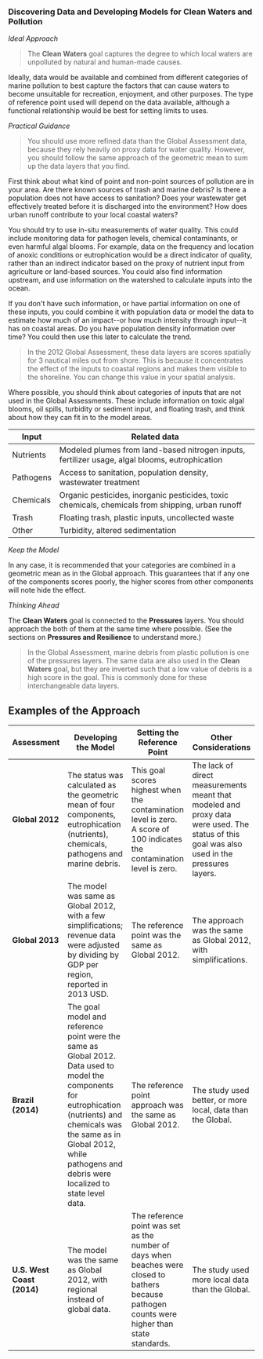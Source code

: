 ### Discovering Data and Developing Models for Clean Waters and Pollution

*Ideal Approach*

> The **Clean Waters** goal captures the degree to which local waters are unpolluted by natural and human-made causes.

Ideally, data would be available and combined from different categories of marine pollution to best capture the factors that can cause waters to become unsuitable for recreation, enjoyment, and other purposes. The type of reference point used will depend on the data available, although a functional relationship would be best for setting limits to uses.

*Practical Guidance*

> You should use more refined data than the Global Assessment data, because they rely heavily on proxy data for water quality. However, you should follow the same approach of the geometric mean to sum up the data layers that you find.

First think about what kind of point and non-point sources of pollution are in your area. Are there known sources of trash and marine debris? Is there a population does not have access to sanitation? Does your wastewater get effectively treated before it is discharged into the environment? How does urban runoff contribute to your local coastal waters?

You should try to use in-situ measurements of water quality. This could include monitoring data for pathogen levels, chemical contaminants, or even harmful algal blooms. For example, data on the frequency and location of anoxic conditions or eutrophication would be a direct indicator of quality, rather than an indirect indicator based on the proxy of nutrient input from agriculture or land-based sources. You could also find information upstream, and use information on the watershed to calculate inputs into the ocean.

If you don't have such information, or have partial information on one of these inputs, you could combine it with population data or model the data to estimate how much of an impact--or how much intensity through input--it has on coastal areas. Do you have population density information over time? You could then use this later to calculate the trend.

>In the 2012 Global Assessment, these data layers are scores spatially for 3 nautical miles out from shore. This is because it concentrates the effect of the inputs to coastal regions and makes them visible to the shoreline. You can change this value in your spatial analysis.

Where possible, you should think about categories of inputs that are not used in the Global Assessments. These include information on toxic algal blooms, oil spills, turbidity or sediment input, and floating trash, and think about how they can fit in to the model areas.

| Input | Related data |
|-----|----------|
| Nutrients | Modeled plumes from land-based nitrogen inputs, fertilizer usage, algal blooms, eutrophication |
| Pathogens | Access to sanitation, population density, wastewater treatment |
| Chemicals | Organic pesticides, inorganic pesticides, toxic chemicals, chemicals from shipping, urban runoff |
| Trash | Floating trash, plastic inputs, uncollected waste |
| Other | Turbidity, altered sedimentation |

*Keep the Model*

In any case, it is recommended that your categories are combined in a geometric mean as in the Global approach. This guarantees that if any one of the components scores poorly, the higher scores from other components will note hide the effect.

*Thinking Ahead*

The **Clean Waters** goal is connected to the **Pressures** layers. You should approach the both of them at the same time where possible. (See the sections on **Pressures and Resilience** to understand more.)

>In the Global Assessment, marine debris from plastic pollution is one of the pressures layers. The same data are also used in the **Clean Waters** goal, but they are inverted such that a low value of debris is a high score in the goal. This is commonly done for these interchangeable data layers.

## Examples of the Approach

Assessment | Developing the Model  | Setting the Reference Point | Other Considerations
---------------|------------------------------------------------|-----------------------------|-------------------|
**Global 2012** | The status was calculated as the geometric mean of four components, eutrophication (nutrients), chemicals, pathogens and marine debris.  | This goal scores highest when the contamination level is zero. A score of 100 indicates the contamination level is zero. |  The lack of direct measurements meant that modeled and proxy data were used. The status of this goal was also used in the pressures layers.  
**Global 2013** | The model was same as Global 2012, with a few simplifications;  revenue data were adjusted by dividing by GDP per region, reported in 2013 USD. | The reference point was the same as Global 2012. | The approach was the same as Global 2012, with simplifications.
**Brazil (2014)** | The goal model and reference point were the same as Global 2012. Data used to model the components for eutrophication (nutrients) and chemicals was the same as in Global 2012, while pathogens and debris were localized to state level data.  | The reference point approach was the same as Global 2012.  | The study used better, or more local, data than the Global.
**U.S. West Coast (2014)** | The model was the same as Global 2012, with regional instead of global data. | The reference point was set as the number of days when beaches were closed to bathers because pathogen counts were higher than state standards. | The study used more local data than the Global. |
